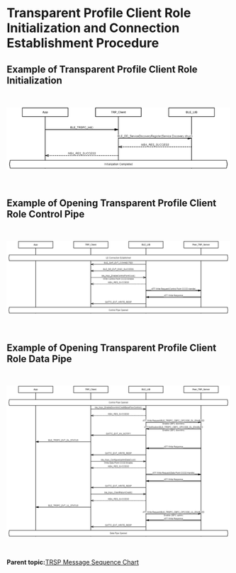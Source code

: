 # Transparent Profile Client Role Initialization and Connection Establishment Procedure

## Example of Transparent Profile Client Role Initialization

<br />

![](GUID-D08B2C2B-5D9A-441A-8522-03AAE0F3E872-low.png)

<br />

## Example of Opening Transparent Profile Client Role Control Pipe

<br />

![](GUID-551D45D9-1CEA-438E-AD8B-2850BE90FE4D-low.png)

<br />

## Example of Opening Transparent Profile Client Role Data Pipe

<br />

![](GUID-EBF0CF13-3422-4A19-A514-9979B67D2601-low.png)

<br />

**Parent topic:**[TRSP Message Sequence Chart](GUID-ABC8747A-F11E-4932-BED6-4E402D92C436.md)

